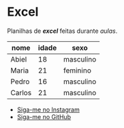 # Excel
 Planilhas de __*excel*__ feitas durante *aulas*.

nome | idade | sexo
--- | --- | ---
Abiel | 18 | masculino
Maria | 21 | feminino
Pedro | 16 | masculino
Carlos | 21 | masculino

* [Siga-me no Instagram](https://www.instagram.com/abi_pisa/)
* [Siga-me no GitHub](https://github.com/abiel-pisa)

